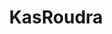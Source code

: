 ---
title: KasRoudra
github: https://github.com/KasRoudra
mode: dark
transition: 3s
archetype:
  - Little Bit of Everything
---